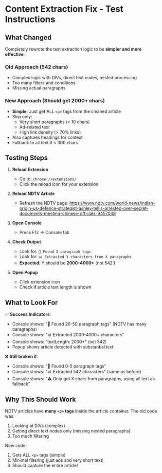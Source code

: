 # Content Extraction Fix - Test Instructions

## What Changed
Completely rewrote the text extraction logic to be **simpler and more effective**:

### Old Approach (542 chars)
- Complex logic with DIVs, direct text nodes, nested processing
- Too many filters and conditions
- Missing actual paragraphs

### New Approach (Should get 2000+ chars)
- **Simple**: Just get ALL `<p>` tags from the cleaned article
- Skip only:
  - Very short paragraphs (< 10 chars)
  - Ad-related text
  - High link density (> 70% links)
- Also captures headings for context
- Fallback to all text if < 300 chars

## Testing Steps

1. **Reload Extension**
   - Go to: `chrome://extensions/`
   - Click the reload icon for your extension

2. **Reload NDTV Article**
   - Refresh the NDTV page: https://www.ndtv.com/world-news/indian-origin-us-defence-strategist-ashley-tellis-arrested-over-secret-documents-meeting-chinese-officials-9457048

3. **Open Console**
   - Press F12 → Console tab

4. **Check Output**
   - Look for: `📝 Found X paragraph tags`
   - Look for: `📊 Extracted Y characters from X paragraphs`
   - **Expected**: Y should be **2000-4000+** (not 542!)

5. **Open Popup**
   - Click extension icon
   - Check if article text length is shown

## What to Look For

✅ **Success Indicators**:
- Console shows: "📝 Found 20-50 paragraph tags" (NDTV has many paragraphs)
- Console shows: "📊 Extracted 2000-4000+ characters"
- Console shows: "textLength: 2000+" (not 542)
- Popup shows article detected with substantial text

❌ **Still broken if**:
- Console shows: "📝 Found 0-5 paragraph tags"
- Console shows: "📊 Extracted 542 characters" (same as before)
- Console shows: "⚠️ Only got X chars from paragraphs, using all text as fallback"

## Why This Should Work

NDTV articles have **many `<p>` tags** inside the article container. The old code was:
1. Looking at DIVs (complex)
2. Getting direct text nodes only (missing nested paragraphs)
3. Too much filtering

New code:
1. Gets ALL `<p>` tags (simple)
2. Minimal filtering (just ads and very short text)
3. Should capture the entire article!
